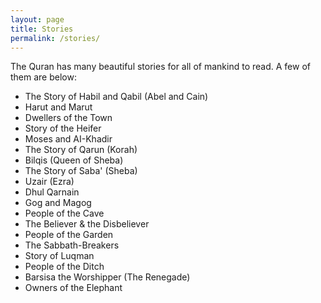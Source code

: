 ```yaml
---
layout: page
title: Stories
permalink: /stories/
---
```


The Quran has many beautiful stories for all of mankind to read. A few of them are below:

* The Story of Habil and Qabil (Abel and Cain)
* Harut and Marut
* Dwellers of the Town
* Story of the Heifer
* Moses and AI-Khadir
* The Story of Qarun (Korah)
* Bilqis (Queen of Sheba)
* The Story of Saba' (Sheba)
* Uzair (Ezra)
* Dhul Qarnain
* Gog and Magog
* People of the Cave
* The Believer & the Disbeliever
* People of the Garden
* The Sabbath-Breakers
* Story of Luqman
* People of the Ditch
* Barsisa the Worshipper (The Renegade)
* Owners of the Elephant
